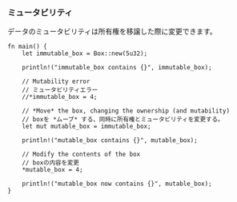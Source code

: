 ### ミュータビリティ

データのミュータビリティは所有権を移譲した際に変更できます。

    fn main() {
        let immutable_box = Box::new(5u32);

        println!("immutable_box contains {}", immutable_box);

        // Mutability error
        // ミュータビリティエラー
        //*immutable_box = 4;

        // *Move* the box, changing the ownership (and mutability)
        // boxを *ムーブ* する、同時に所有権とミュータビリティを変更する。
        let mut mutable_box = immutable_box;

        println!("mutable_box contains {}", mutable_box);

        // Modify the contents of the box
        // boxの内容を変更
        *mutable_box = 4;

        println!("mutable_box now contains {}", mutable_box);
    }


